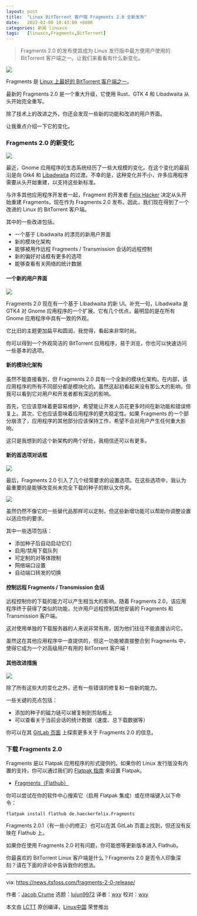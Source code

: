 ```yaml
---
layout: post
title:	"Linux BitTorrent 客户端 Fragments 2.0 全新发布"
date:	2022-02-08 10:43:08 +0800 
categories:	新闻 linuxcn 
tags:	[linuxcn,Fragments,BitTorrent]
---
```




> 
> Fragments 2.0 的发布使其成为 Linux 发行版中最方便用户使用的 BitTorrent 客户端之一。让我们来看看有什么新变化。
> 
> 
> 


![](/Asserts/Images/album/202202/08/104308dbtgrgimcx6xbj4i.png)


Fragments 是 [Linux 上最好的 BitTorrent 客户端之一](https://itsfoss.com/best-torrent-ubuntu/)。


最新的 Fragments 2.0 是一个重大升级，它使用 Rust、GTK 4 和 Libadwaita 从头开始完全重写。


除了技术上的改进之外，你还会发现一些新的功能和改进的用户界面。


让我重点介绍一下它的变化。


### Fragments 2.0 的新变化


![](/Asserts/Images/album/202202/08/104309sz55thd0oq939crt.png)


最近，Gnome 应用程序的生态系统经历了一些大规模的变化。在这个变化的最前沿是向 Gtk4 和 [Libadwaita](https://adrienplazas.com/blog/2021/03/31/introducing-libadwaita.html) 的过渡。不幸的是，这种变化并不小，许多应用程序需要从头开始重建，以支持这些新标准。


与许多其他应用程序开发者一起，Fragment 的开发者 [Felix Häcker](https://twitter.com/haeckerfelix) 决定从头开始重建 Fragments，现在作为 Fragments 2.0 发布。因此，我们现在得到了一个改进的 Linux 的 BitTorrent 客户端。


其中的一些改进包括。


* 一个基于 Libadwaita 的漂亮的新用户界面
* 新的模块化架构
* 能够被用作远程 Fragments / Transmission 会话的远程控制
* 新的偏好对话框有更多的选项
* 能够查看有关网络的统计数据


#### 一个新的用户界面


![](/Asserts/Images/album/202202/08/104310fvg19qrb9b8jtggv.png)


Fragments 2.0 现在有一个基于 Libadwaita 的新 UI。补充一句，Libadwaita 是 GTK4 对 Gnome 应用程序的一个扩展。它有几个优点，最明显的是在所有 Gnome 应用程序中具有一致的外观。


它比旧的主题更加扁平和圆润，我觉得，看起来非常时尚。


你可以得到一个外观简洁的 BitTorrent 应用程序，易于浏览，你也可以快速访问一些基本的选项。


#### 新的模块化架构


虽然不能直接看到，但 Fragments 2.0 具有一个全新的模块化架构。在内部，该应用程序的所有不同部分都是模块化的。虽然这起初看起来没有那么大的影响，但我可以看到它对用户和开发者都有深远的影响。


首先，它应该意味着更容易维护，希望能让开发人员花更多时间在新功能和错误修复上。其次，它也应该意味着应用程序的更大稳定性。如果 Fragments 的一个部分崩溃了，应用程序的其他部分应该保持工作，希望不会对用户产生任何重大影响。


这只是我想到的这个新架构的两个好处，我相信还可以有更多。


#### 新的首选项对话框


![](/Asserts/Images/album/202202/08/104311cttxzzor2ivb1obp.png)


最后，Fragments 2.0 引入了几个经常要求的设置选项。在这些选项中，我认为最重要的是能够改变尚未完全下载的种子的默认文件夹。


![](/Asserts/Images/album/202202/08/104312q6cuvp6vjzppb0z1.png)


虽然仍然不像它的一些替代品那样可以定制，但这些新增功能可以帮助你调整设置以适应你的要求。


其中一些选项包括：


* 添加种子后自动启动它们
* 启用/禁用下载队列
* 可定制的对等体限制
* 网络端口设置
* 自动端口转发的切换


#### 控制远程 Fragments / Transmission 会话


远程控制你的下载的能力可以产生相当大的影响。随着 Fragments 2.0，该应用程序终于获得了类似的功能，允许用户远程控制其他安装的 Fragments 和 Transmission 客户端。


这对使用单独的下载服务器的人来说非常有用，因为他们往往不能直接访问它。


虽然这在其他应用程序中一直提供的，但这一功能被直接整合到 Fragments 中，使得它成为一个对高级用户有用的 BitTorrent 客户端！


#### 其他改进措施


![](/Asserts/Images/album/202202/08/104313jta9pds8v338f4hv.png)


除了所有这些大的变化之外，还有一些错误的修复和一些新的能力。


一些关键的亮点包括：


* 添加的种子的磁力链可以被复制到剪贴板上
* 可以查看关于当前会话的统计数据（速度、总下载数据等）


你可以在其 [GitLab 页面](https://gitlab.gnome.org/World/Fragments) 上探索更多关于 Fragments 2.0 的信息。


### 下载 Fragments 2.0


Fragments 是以 Flatpak 应用程序的形式提供的。如果你的 Linux 发行版没有内置的支持，你可以通过我们的 [Flatpak 指南](https://itsfoss.com/flatpak-guide/) 来设置 Flatpak。


* [Fragments（Flathub）](https://flathub.org/apps/details/de.haeckerfelix.Fragments)


你可以尝试在你的软件中心搜索它（启用 Flatpak 集成）或在终端键入以下命令：



```
flatpak install flathub de.haeckerfelix.Fragments

```

Fragments 2.0.1（有一些小的修正）也可以在其 GitLab 页面上找到，但还没有反映在 Flathub 上。


如果你在使用 Fragments 2.0 时有问题，你可能想等更新版本进入 Flathub。


你最喜欢的 BitTorrent Linux 客户端是什么？Fragments 2.0 是否令人印象深刻？请在下面的评论中告诉我你的想法。




---


via: <https://news.itsfoss.com/fragments-2-0-release/>


作者：[Jacob Crume](https://news.itsfoss.com/author/jacob/) 选题：[lujun9972](https://github.com/lujun9972) 译者：[wxy](https://github.com/wxy) 校对：[wxy](https://github.com/wxy)


本文由 [LCTT](https://github.com/LCTT/TranslateProject) 原创编译，[Linux中国](https://linux.cn/) 荣誉推出
